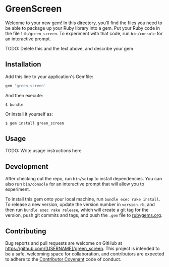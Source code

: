 # GreenScreen

Welcome to your new gem! In this directory, you'll find the files you need to be able to package up your Ruby library into a gem. Put your Ruby code in the file `lib/green_screen`. To experiment with that code, run `bin/console` for an interactive prompt.

TODO: Delete this and the text above, and describe your gem

## Installation

Add this line to your application's Gemfile:

```ruby
gem 'green_screen'
```

And then execute:

    $ bundle

Or install it yourself as:

    $ gem install green_screen

## Usage

TODO: Write usage instructions here

## Development

After checking out the repo, run `bin/setup` to install dependencies. You can also run `bin/console` for an interactive prompt that will allow you to experiment.

To install this gem onto your local machine, run `bundle exec rake install`. To release a new version, update the version number in `version.rb`, and then run `bundle exec rake release`, which will create a git tag for the version, push git commits and tags, and push the `.gem` file to [rubygems.org](https://rubygems.org).

## Contributing

Bug reports and pull requests are welcome on GitHub at https://github.com/[USERNAME]/green_screen. This project is intended to be a safe, welcoming space for collaboration, and contributors are expected to adhere to the [Contributor Covenant](contributor-covenant.org) code of conduct.

